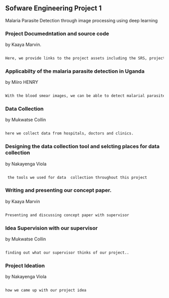 ## Sofware Engineering Project 1 

Malaria Parasite Detection through image processing using deep learning

### Project Documedntation and source code

by Kaaya Marvin.

```markdown

Here, we provide links to the project assets including the SRS, project report, SDD and documentation. We also provide the project source code for the  the backend and frontend application

```



### Applicabilty of the malaria parasite detection in Uganda

by Miiro HENRY

```markdown

With the blood smear images, we can be able to detect malarial parasite within blood of a patient therefore the patient can be look for a way forward.


```
### Data Collection

by Mukwatse Collin

```markdown

here we collect data from hospitals, doctors and clinics.

```

### Designing the data collection tool and selcting places for data collection

by Nakayenga Viola

```markdown

 the tools we used for data  collection throughout this project

```
### Writing and presenting our concept paper.

by Kaaya Marvin

```markdown

Presenting and discussing concept paper with supervisor

```

### Idea Supervision with our supervisor

by Mukwatse Collin

```markdown

finding out what our supervisor thinks of our project..

```

### Project Ideation

by Nakayenga Viola

```markdown

how we came up with our project idea

```
